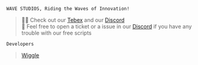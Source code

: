 ```
WAVE STUDIOS, Riding the Waves of Innovation!
```
  
> 🙋‍♀️ Check out our [Tebex](https://wave-studios.tebex.io/) and our [Discord](https://discord.gg/Vcwr7KUEMm)  
> 🥰 Feel free to open a ticket or a issue in our [Discord](https://discord.gg/Vcwr7KUEMm) if you have any trouble with our free scripts
  
```
Developers
```
> [Wiggle](https://github.com/wigglept)
